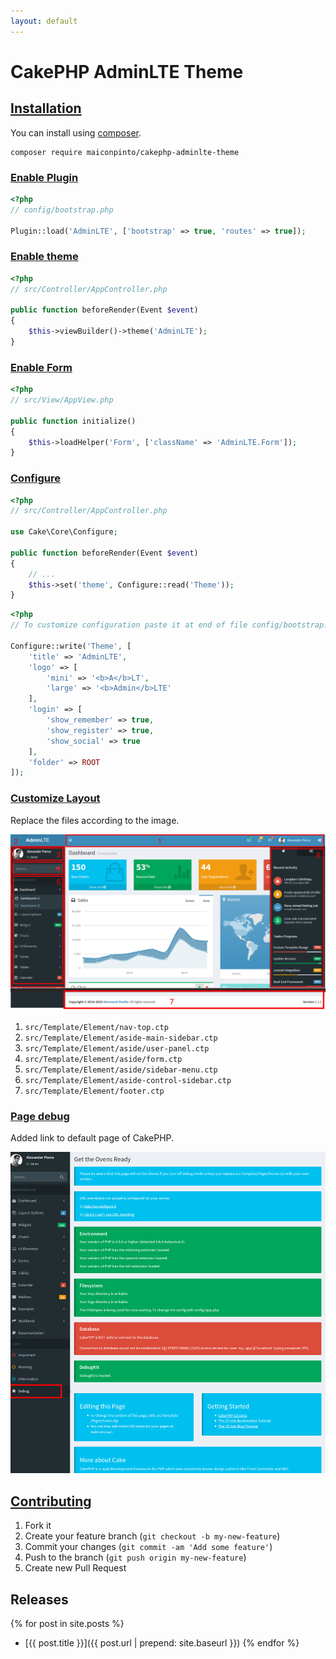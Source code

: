 ```yaml
---
layout: default
---
```



# CakePHP AdminLTE Theme

## [Installation](installation)

You can install using [composer](http://getcomposer.org).

```
composer require maiconpinto/cakephp-adminlte-theme
```

### [Enable Plugin](enable-plugin)

```php
<?php
// config/bootstrap.php

Plugin::load('AdminLTE', ['bootstrap' => true, 'routes' => true]);
```

### [Enable theme](enable-theme)

```php
<?php
// src/Controller/AppController.php

public function beforeRender(Event $event)
{
    $this->viewBuilder()->theme('AdminLTE');
}
```

### [Enable Form](enable-form)

```php
<?php
// src/View/AppView.php

public function initialize()
{
    $this->loadHelper('Form', ['className' => 'AdminLTE.Form']);
}
```

### [Configure](configure)

```php
<?php
// src/Controller/AppController.php

use Cake\Core\Configure;

public function beforeRender(Event $event)
{
    // ...
    $this->set('theme', Configure::read('Theme'));
}
```

```php
<?php
// To customize configuration paste it at end of file config/bootstrap.php

Configure::write('Theme', [
    'title' => 'AdminLTE',
    'logo' => [
        'mini' => '<b>A</b>LT',
        'large' => '<b>Admin</b>LTE'
    ],
    'login' => [
        'show_remember' => true,
        'show_register' => true,
        'show_social' => true
    ],
    'folder' => ROOT
]);
```

### [Customize Layout](customize-layout)

Replace the files according to the image.

![Dashboard](images/dashboard.png)

1. `src/Template/Element/nav-top.ctp`
2. `src/Template/Element/aside-main-sidebar.ctp`
3. `src/Template/Element/aside/user-panel.ctp`
4. `src/Template/Element/aside/form.ctp`
5. `src/Template/Element/aside/sidebar-menu.ctp`
6. `src/Template/Element/aside-control-sidebar.ctp`
7. `src/Template/Element/footer.ctp`

### [Page debug](page-debug)

Added link to default page of CakePHP.

![Page debug](images/page-debug.png)

## [Contributing](contributing)

1. Fork it
2. Create your feature branch (`git checkout -b my-new-feature`)
3. Commit your changes (`git commit -am 'Add some feature'`)
4. Push to the branch (`git push origin my-new-feature`)
5. Create new Pull Request

## Releases 

{% for post in site.posts %}
- [{{ post.title }}]({{ post.url | prepend: site.baseurl }})
{% endfor %}
